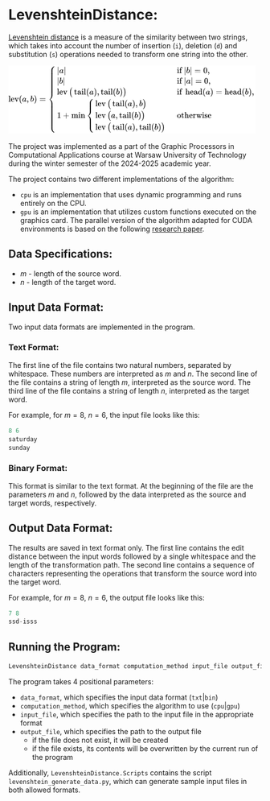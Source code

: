 # LevenshteinDistance:

[Levenshtein distance](https://en.wikipedia.org/wiki/Levenshtein_distance) is a measure of the similarity between two strings, which takes into account the number of insertion (`i`), deletion (`d`) and substitution (`s`) operations needed to transform one string into the other.

![lev function](Images/formula.png)

The project was implemented as a part of the Graphic Processors in Computational Applications course at Warsaw University of Technology during the winter semester of the 2024-2025 academic year.

The project contains two different implementations of the algorithm:

- `cpu` is an implementation that uses dynamic programming and runs entirely on the CPU.
- `gpu` is an implementation that utilizes custom functions executed on the graphics card. The parallel version of the algorithm adapted for CUDA environments is based on the following [research paper](https://journals.plos.org/plosone/article?id=10.1371/journal.pone.0186251).


## Data Specifications:
- $m$ - length of the source word.
- $n$ - length of the target word.

## Input Data Format:

Two input data formats are implemented in the program.

### Text Format:

The first line of the file contains two natural numbers, separated by whitespace.
These numbers are interpreted as $m$ and $n$. The second line of the file contains a string of length $m$, interpreted as the source word. 
The third line of the file contains a string of length $n$, interpreted as the target word.

For example, for $m = 8$, $n = 6$, the input file looks like this:

```c
8 6
saturday
sunday
```

### Binary Format:

This format is similar to the text format. At the beginning of the file are the parameters $m$ and $n$, followed by the data interpreted as the source and target words, respectively.

## Output Data Format:

The results are saved in text format only. 
The first line contains the edit distance between the input words followed by a single whitespace and the length of the transformation path.
The second line contains a sequence of characters representing the operations that transform the source word into the target word.

For example, for $m = 8$, $n = 6$, the output file looks like this:

```c
7 8
ssd-isss
```

## Running the Program:

```c
LevenshteinDistance data_format computation_method input_file output_file
```

The program takes 4 positional parameters:

- `data_format`, which specifies the input data format (`txt`|`bin`)
- `computation_method`, which specifies the algorithm to use (`cpu`|`gpu`)
- `input_file`, which specifies the path to the input file in the appropriate format
- `output_file`, which specifies the path to the output file
  - if the file does not exist, it will be created
  - if the file exists, its contents will be overwritten by the current run of the program

Additionally, `LevenshteinDistance.Scripts` contains the script `levenshtein_generate_data.py`, which can generate sample input files in both allowed formats.